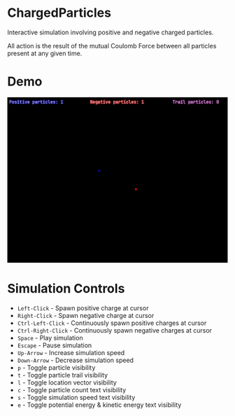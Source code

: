 # ChargedParticles
Interactive simulation involving positive and negative charged particles.

All action is the result of the mutual Coulomb Force between all particles present at any given time.

# Demo
![Demo GIF](media/example_small.gif)

# Simulation Controls
- `Left-Click` - Spawn positive charge at cursor
- `Right-Click` - Spawn negative charge at cursor
- `Ctrl-Left-Click` - Continuously spawn positive charges at cursor
- `Ctrl-Right-Click` - Continuously spawn negative charges at cursor
- `Space` - Play simulation
- `Escape` - Pause simulation
- `Up-Arrow` - Increase simulation speed
- `Down-Arrow` - Decrease simulation speed
- `p` - Toggle particle visibility
- `t` - Toggle particle trail visibility
- `l` - Toggle location vector visibility
- `c` - Toggle particle count text visibility
- `s` - Toggle simulation speed text visibility
- `e` - Toggle potential energy & kinetic energy text visibility

